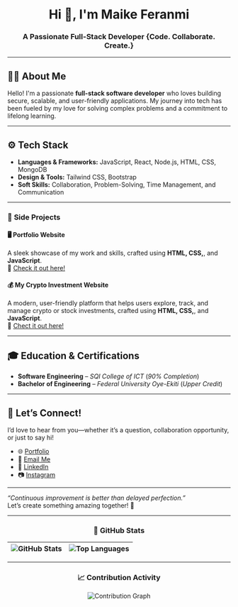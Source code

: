 <h1 align="center">Hi 👋, I'm Maike Feranmi</h1>
<h3 align="center">A Passionate Full-Stack Developer {Code. Collaborate. Create.}</h3>

---

## 🧑‍💻 **About Me**  
Hello! I'm a passionate **full-stack software developer** who loves building secure, scalable, and user-friendly applications. My journey into tech has been fueled by my love for solving complex problems and a commitment to lifelong learning.  

---

## ⚙️ **Tech Stack**  
- **Languages & Frameworks:** JavaScript, React, Node.js, HTML, CSS, MongoDB
- **Design & Tools:** Tailwind CSS, Bootstrap 
- **Soft Skills:** Collaboration, Problem-Solving, Time Management, and Communication  

---

### 🌟 **Side Projects**  

#### 🖥️ **Portfolio Website**  
A sleek showcase of my work and skills, crafted using **HTML, CSS,**, and **JavaScript**.  
🔗 [Check it out here!]()  

#### 💰 **My Crypto Investment Website**  
A modern, user-friendly platform that helps users explore, track, and manage crypto or stock investments, crafted using **HTML, CSS,**, and **JavaScript**.  
🔗 [Chect it out here!](https://crypto-rose-pi.vercel.app/)  

---

## 🎓 **Education & Certifications**  
- **Software Engineering** – *SQI College of ICT* (*90% Completion*)
- **Bachelor of Engineering** – *Federal University Oye-Ekiti* (*Upper Credit*)  

---

## 💬 **Let’s Connect!**  
I’d love to hear from you—whether it’s a question, collaboration opportunity, or just to say hi!  
- 🌐 [Portfolio]()  
- 📧 [Email Me](mailto:michealferanmi02@gmail.com)  
- 🔗 [LinkedIn](https://www.linkedin.com/in/micheal-f-owonifaari-11191831b/)  
- 📷 [Instagram](https://www.instagram.com/maike_feranmi) 

---

*“Continuous improvement is better than delayed perfection.”*  
Let’s create something amazing together! 🚀  

---

<div align="center">

### 🌟 GitHub Stats

| ![GitHub Stats](https://github-readme-stats.vercel.app/api?username=damilordz&show_icons=true&theme=radical) | ![Top Languages](https://github-readme-stats.vercel.app/api/top-langs/?username=damilordz&layout=compact&theme=radical) |
|:--:|:--:|

---

### 📈 Contribution Activity

![Contribution Graph](https://github-profile-summary-cards.vercel.app/api/cards/profile-details?username=damilordz&theme=github_dark)

</div>
